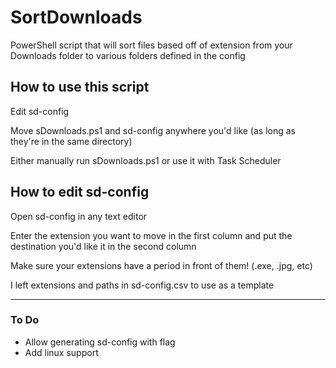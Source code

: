 # SortDownloads
PowerShell script that will sort files based off of extension from your Downloads folder to various folders defined in the config

## How to use this script
Edit sd-config

Move sDownloads.ps1 and sd-config anywhere you'd like (as long as they're in the same directory)

Either manually run sDownloads.ps1 or use it with Task Scheduler

## How to edit sd-config
Open sd-config in any text editor

Enter the extension you want to move in the first column and put the destination you'd like it in the second column

Make sure your extensions have a period in front of them! (.exe, .jpg, etc)

I left extensions and paths in sd-config.csv to use as a template

---

### To Do
- Allow generating sd-config with flag
- Add linux support
